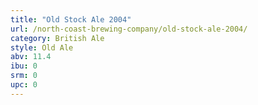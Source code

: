 ```yaml
---
title: "Old Stock Ale 2004"
url: /north-coast-brewing-company/old-stock-ale-2004/
category: British Ale
style: Old Ale
abv: 11.4
ibu: 0
srm: 0
upc: 0
---
```


